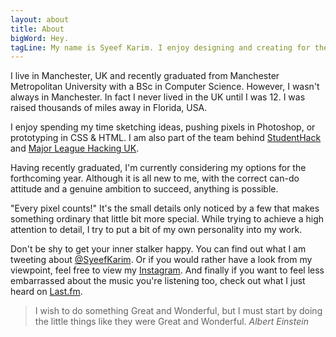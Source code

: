 ```yaml
---
layout: about
title: About
bigWord: Hey.
tagLine: My name is Syeef Karim. I enjoy designing and creating for the web.
---
```


I live in Manchester, UK and recently graduated from Manchester Metropolitan University with a BSc in Computer Science. However, I wasn't always in Manchester. In fact I never lived in the UK until I was 12. I was raised thousands of miles away in Florida, USA.

I enjoy spending my time sketching ideas, pushing pixels in Photoshop, or prototyping in CSS & HTML. I am also part of the team behind <a id="links" href="http://www.studenthack.com/" target="_blank">StudentHack</a> and <a id="links" href="http://www.mlh.io" target="_blank">Major League Hacking UK</a>.

Having recently graduated, I'm currently considering my options for the forthcoming year. Although it is all new to me, with the correct can-do attitude and a genuine ambition to succeed, anything is possible.

"Every pixel counts!" It's the small details only noticed by a few that makes something ordinary that little bit more special. While trying to achieve a high attention to detail, I try to put a bit of my own personality into my work.

Don't be shy to get your inner stalker happy. You can find out what I am tweeting about <a id="links" href="http://www.twitter.com/syeefkarim" target="_blank">@SyeefKarim</a>. Or if you would rather have a look from my viewpoint, feel free to view my <a id="links" href="http://www.instagram.com/syeef" target="_blank">Instagram</a>. And finally if you want to feel less embarrassed about the music you're listening too, check out what I just heard on <a id="links" href="http://www.last.fm/user/Syeef" target="_blank">Last.fm</a>.

>I wish to do something Great and Wonderful, but I must start by doing the little things like they were Great and Wonderful. <cite>Albert Einstein</cite>